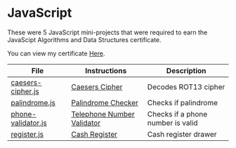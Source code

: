 # JavaScript

These were 5 JavaScript mini-projects that were required to earn the JavaScipt Algorithms and Data Structures certificate.

You can view my certificate [Here](https://www.freecodecamp.org/certification/evildrpurple/javascript-algorithms-and-data-structures).

| File | Instructions | Description |
| ---- | ------------ | ----------- |
| [caesers-cipher.js](caesers-cipher.js) | [Caesers Cipher](Instructions.md#caesers-cipher) | Decodes ROT13 cipher |
| [palindrome.js](palindrome.js) | [Palindrome Checker](Instructions.md#palindrome-checker) | Checks if palindrome |
| [phone-validator.js](phone-validator.js) | [Telephone Number Validator](Instructions.md#telephone-number-validator) | Checks if a phone number is valid |
| [register.js](register.js) | [Cash Register](Instructions.md#cash-register) | Cash register drawer |
